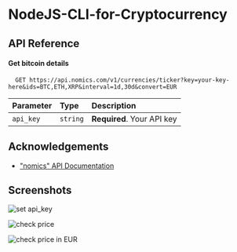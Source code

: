 # NodeJS-CLI-for-Cryptocurrency


## API Reference

#### Get bitcoin details

```http
  GET https://api.nomics.com/v1/currencies/ticker?key=your-key-here&ids=BTC,ETH,XRP&interval=1d,30d&convert=EUR
```

| Parameter | Type     | Description                |
| :-------- | :------- | :------------------------- |
| `api_key` | `string` | **Required**. Your API key |



## Acknowledgements

 - ["nomics" API Documentation](https://nomics.com/docs/)

## Screenshots

![set api_key](https://raw.github.com/Rontu22/NodeJS-CLI-for-Cryptocurrency/master/screenshots/1.png)

![check price](https://raw.github.com/Rontu22/NodeJS-CLI-for-Cryptocurrency/master/screenshots/2.png)

![check price in EUR](https://raw.github.com/Rontu22/NodeJS-CLI-for-Cryptocurrency/master/screenshots/3.png)

